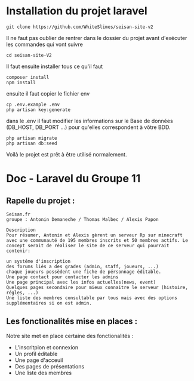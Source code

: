 # Installation du projet laravel

```
git clone https://github.com/WhiteSlimes/seisan-site-v2
```
Il ne faut pas oublier de rentrer dans le dossier du projet avant d'exécuter les commandes qui vont suivre

```
cd seisan-site-V2
```
Il faut ensuite installer tous ce qu'il faut 
```
composer install
npm install
```

ensuite il faut copier le fichier env 
```
cp .env.example .env
php artisan key:generate
```
dans le .env il faut modifier les informations sur le Base de données (DB_HOST, DB_PORT ...) pour qu'elles correspondent à vôtre BDD.

```
php artisan migrate
php artisan db:seed
```
Voilà le projet est prêt à être utilisé normalement.

# Doc - Laravel du Groupe 11 #

## Rapelle du projet : 

```
Seisan.fr
groupe : Antonin Demaneche / Thomas Malbec / Alexis Papon

Description
Pour résumer, Antonin et Alexis gèrent un serveur Rp sur minecraft avec une communauté de 195 membres inscrits et 50 membres actifs. Le concept serait de réaliser le site de ce serveur qui pourrait contenir:

un systéme d'inscription
des forums liés a des grades (admin, staff, joueurs, ...)
chaque joueurs possèdent une fiche de pérsonnage éditable.
Une page contact pour contacter les admins
Une page principal avec les infos actuelles(news, event)
Quelques pages secondaire pour mieux connaitre le serveur (histoire, régles, ...)
Une liste des membres consultable par tous mais avec des options supplémentaires si on est admin.

```

## Les fonctionalités mise en places :

Notre site met en place certaine des fonctionalités : 
- L'inscritpion et connexion 
- Un profil éditable 
- Une page d'acceuil 
- Des pages de présentations
- Une liste des membres 
